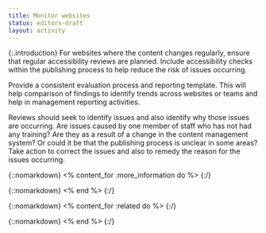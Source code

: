 ```yaml
---
title: Monitor websites
status: editors-draft
layout: activity
---
```


{:.introduction}
For websites where the content changes regularly, ensure that regular accessibility reviews are planned. Include accessibility checks within the publishing process to help reduce the risk of issues occurring.

Provide a consistent evaluation process and reporting template. This will help comparison of findings to identify trends across websites or teams and help in management reporting activities.

Reviews should seek to identify issues and also identify why those issues are occurring. Are issues caused by one member of staff who has not had any training? Are they as a result of a change in the content management system? Or could it be that the publishing process is unclear in some areas? Take action to correct the issues and also to remedy the reason for the issues occurring.

{::nomarkdown}
<% content_for :more_information do %>
{:/}

{::nomarkdown}
<% end %>
{:/}

{::nomarkdown}
<% content_for :related do %>
{:/}

{::nomarkdown}
<% end %>
{:/}
